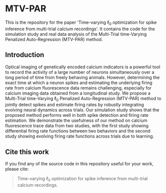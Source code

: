 # MTV-PAR

This is the repository for the paper 'Time-varying $\ell_0$ optimization for spike inference from multi-trial calcium recordings'.
It contains the code for the simulation study and real data analysis of the Multi-Trial time-Varying Penalized Auto-Regression (MTV-PAR) method.

## Introduction

Optical imaging of genetically encoded calcium indicators is a powerful tool to record the activity of a large number of neurons simultaneously over a long period of time from freely behaving animals. 
However, determining the exact time at which a neuron spikes and estimating the underlying firing rate from calcium fluorescence data remains challenging, especially for calcium imaging data obtained from a longitudinal study. 
We propose a Multi-Trial time-Varying $\ell_0$ Penalized Auto-Regression (MTV-PAR) method to jointly detect spikes and estimate firing rates by robustly integrating evolving neural dynamics across trials.
Our simulation study shows that the proposed method performs well in both spike detection and firing rate estimation. 
We demonstrate the usefulness of our method on calcium fluorescence trace data from two studies, with the first study showing differential firing rate functions between two behaviors and the second study showing evolving firing rate functions across trials due to learning. 

## Cite this work

If you find any of the source code in this repository useful for your work, please cite:

> Time-varying $\ell_0$ optimization for spike inference from multi-trial calcium recordings.
